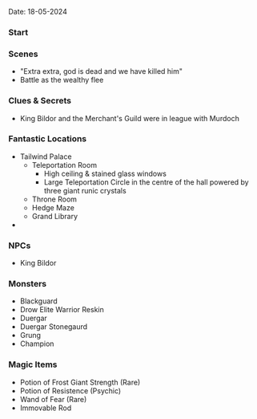 Date: 18-05-2024
### Start
### Scenes
- "Extra extra, god is dead and we have killed him"
- Battle as the wealthy flee
### Clues & Secrets
- King Bildor and the Merchant's Guild were in league with Murdoch
### Fantastic Locations
- Tailwind Palace
	- Teleportation Room
		- High ceiling & stained glass windows
		- Large Teleportation Circle in the centre of the hall powered by three giant runic crystals
	- Throne Room
	- Hedge Maze
	- Grand Library
- 
### NPCs
- King Bildor
### Monsters
- Blackguard
- Drow Elite Warrior Reskin
- Duergar
- Duergar Stonegaurd
- Grung
- Champion
### Magic Items
- Potion of Frost Giant Strength (Rare)
- Potion of Resistence (Psychic)
- Wand of Fear (Rare)
- Immovable Rod


